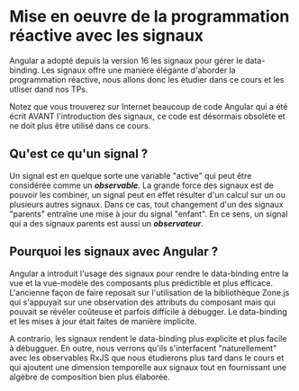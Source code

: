# Mise en oeuvre de la programmation réactive avec les signaux

Angular a adopté depuis la version 16 les signaux pour gérer le data-binding. Les signaux offre une manière élégante d'aborder la programmation réactive, nous allons donc les étudier dans ce cours et les utliser dand nos TPs.

Notez que vous trouverez sur Internet beaucoup de code Angular qui a été écrit AVANT l'introduction des signaux, ce code est désormais obsolète et ne doit plus être utilisé dans ce cours.

## Qu'est ce qu'un signal ?

Un signal est en quelque sorte une variable "active" qui peut être considérée comme un ***observable***. La grande force des signaux est de pouvoir les combiner, un signal peut en effet résulter d'un calcul sur un ou plusieurs autres signaux. Dans ce cas, tout changement d'un des signaux "parents" entraîne une mise à jour du signal "enfant". En ce sens, un signal qui a des signaux parents est aussi un ***observateur***.

## Pourquoi les signaux avec Angular ?

Angular a introduit l'usage des signaux pour rendre le data-binding entre la vue et la vue-modèle des composants plus prédictible et plus efficace. L'ancienne façon de faire reposait sur l'utilisation de la bibliothèque Zone.js qui s'appuyait sur une observation des attributs du composant mais qui pouvait se révéler coûteuse et parfois difficile à débugger. Le data-binding et les mises à jour était faites de manière implicite. 

A contrario, les signaux rendent le data-binding plus explicite et plus facile à débugguer. En outre, nous verrons qu'ils s'interfacent "naturellement" avec les observables RxJS que nous étudierons plus tard dans le cours et qui ajoutent une dimension temporelle aux signaux tout en fournissant une algèbre de composition bien plus élaborée.
